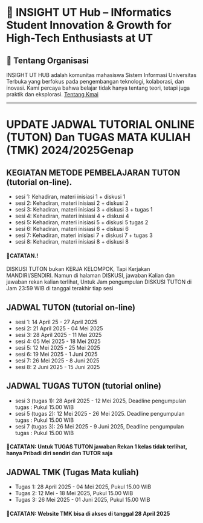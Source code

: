 # 🚀 INSIGHT UT Hub – INformatics Student Innovation & Growth for High-Tech Enthusiasts at UT

## 📌 Tentang Organisasi
INSIGHT UT HUB adalah komunitas mahasiswa Sistem Informasi Universitas Terbuka yang berfokus pada pengembangan teknologi, kolaborasi, dan inovasi. Kami percaya bahwa belajar tidak hanya tentang teori, tetapi juga praktik dan eksplorasi. [Tentang Kmai]('about-us.md')

---

# UPDATE JADWAL TUTORIAL ONLINE (TUTON) Dan TUGAS MATA KULIAH (TMK) 2024/2025Genap

## KEGIATAN METODE PEMBELAJARAN TUTON (tutorial on-line).
- sesi 1: Kehadiran, materi inisiasi 1 + diskusi 1
- sesi 2: Kehadiran, materi inisiasi 2 + diskusi 2
- sesi 3: Kehadiran, materi inisiasi 3 + diskusi 3 + tugas 1
- sesi 4: Kehadiran, materi inisiasi 4 + diskusi 4
- sesi 5: Kehadiran, materi inisiasi 5 + diskusi 5 tugas 2
- sesi 6: Kehadiran, materi inisiasi 6 + diskusi 6
- sesi 7: Kehadiran, materi inisiasi 7 + diskusi 7 + tugas 3
- sesi 8: Kehadiran, materi inisiasi 8 + diskusi 8

#### 📌**CATATAN.!**
DISKUSI TUTON bukan KERJA KELOMPOK, Tapi Kerjakan MANDIRI/SENDIRI. Namun di halaman DISKUSI, jawaban Kalian dan jawaban rekan kalian terlihat, Untuk Jam pengumpulan DISKUSI TUTON di Jam 23:59 WIB di tanggal terakhir tiap sesi

## JADWAL TUTON (tutorial on-line)

- sesi 1: 14 April 25 - 27 April 2025
- sesi 2: 21 April 2025 - 04 Mei 2025
- sesi 3: 28 April 2025 - 11 Mei 2025
- sesi 4: 05 Mei 2025 - 18 Mei 2025
- sesi 5: 12 Mei 2025 - 25 Mei 2025
- sesi 6: 19 Mei 2025 - 1 Juni 2025
- sesi 7: 26 Mei 2025 - 8 Juni 2025
- sesi 8: 2 Juni 2025 - 15 Juni 2025

## JADWAL TUGAS TUTON (tutorial online)

- sesi 3 (tugas 1): 28 April 2025 - 12 Mei 2025, Deadline pengumpulan tugas : Pukul 15.00 WIB
- sesi 5 (tugas 2): 12 Mei 2025 - 26 Mei 2025. Deadline pengumpulan tugas : Pukul 15.00 WIB
- sesi 7 (tugas 3): 26 Mei 2025 - 9 Juni 2025, Deadline pengumpulan tugas : Pukul 15.00 WIB

#### 📌**CATATAN**: Untuk TUGAS TUTON jawaban Rekan 1 kelas tidak terlihat, hanya Pribadi diri sendiri dan TUTOR saja

## JADWAL TMK (Tugas Mata kuliah)
- Tugas 1: 28 April 2025 - 04 Mei 2025, Pukul 15.00 WIB
- Tugas 2: 12 Mei - 18 Mei 2025, Pukul 15.00 WIB
- Tugas 3: 26 Mei 2025 - 01 Juni 2025, Pukul 15.00 WIB

#### 📌**CATATAN**: Website TMK bisa di akses di tanggal 28 April 2025

